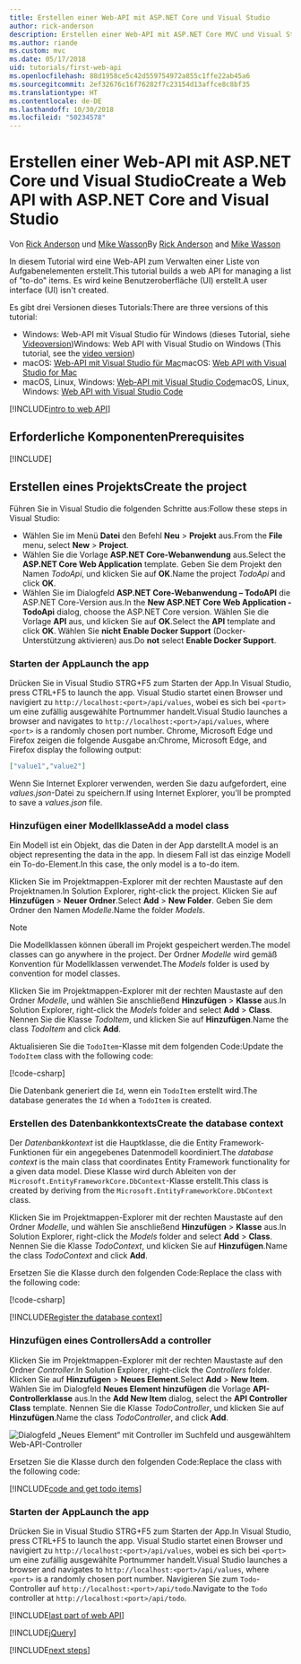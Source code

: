 ```yaml
---
title: Erstellen einer Web-API mit ASP.NET Core und Visual Studio
author: rick-anderson
description: Erstellen einer Web-API mit ASP.NET Core MVC und Visual Studio für Windows
ms.author: riande
ms.custom: mvc
ms.date: 05/17/2018
uid: tutorials/first-web-api
ms.openlocfilehash: 88d1958ce5c42d559754972a855c1ffe22ab45a6
ms.sourcegitcommit: 2ef32676c16f76282f7c23154d13affce8c8bf35
ms.translationtype: HT
ms.contentlocale: de-DE
ms.lasthandoff: 10/30/2018
ms.locfileid: "50234578"
---
```

# <a name="create-a-web-api-with-aspnet-core-and-visual-studio"></a><span data-ttu-id="f3d8a-103">Erstellen einer Web-API mit ASP.NET Core und Visual Studio</span><span class="sxs-lookup"><span data-stu-id="f3d8a-103">Create a Web API with ASP.NET Core and Visual Studio</span></span>

<span data-ttu-id="f3d8a-104">Von [Rick Anderson](https://twitter.com/RickAndMSFT) und [Mike Wasson](https://github.com/mikewasson)</span><span class="sxs-lookup"><span data-stu-id="f3d8a-104">By [Rick Anderson](https://twitter.com/RickAndMSFT) and [Mike Wasson](https://github.com/mikewasson)</span></span>

<span data-ttu-id="f3d8a-105">In diesem Tutorial wird eine Web-API zum Verwalten einer Liste von Aufgabenelementen erstellt.</span><span class="sxs-lookup"><span data-stu-id="f3d8a-105">This tutorial builds a web API for managing a list of "to-do" items.</span></span> <span data-ttu-id="f3d8a-106">Es wird keine Benutzeroberfläche (UI) erstellt.</span><span class="sxs-lookup"><span data-stu-id="f3d8a-106">A user interface (UI) isn't created.</span></span>

<span data-ttu-id="f3d8a-107">Es gibt drei Versionen dieses Tutorials:</span><span class="sxs-lookup"><span data-stu-id="f3d8a-107">There are three versions of this tutorial:</span></span>

* <span data-ttu-id="f3d8a-108">Windows: Web-API mit Visual Studio für Windows (dieses Tutorial, siehe [Videoversion](https://www.youtube.com/watch?v=TTkhEyGBfAk))</span><span class="sxs-lookup"><span data-stu-id="f3d8a-108">Windows: Web API with Visual Studio on Windows (This tutorial, see the [video version](https://www.youtube.com/watch?v=TTkhEyGBfAk))</span></span>
* <span data-ttu-id="f3d8a-109">macOS: [Web-API mit Visual Studio für Mac](xref:tutorials/first-web-api-mac)</span><span class="sxs-lookup"><span data-stu-id="f3d8a-109">macOS: [Web API with Visual Studio for Mac](xref:tutorials/first-web-api-mac)</span></span>
* <span data-ttu-id="f3d8a-110">macOS, Linux, Windows: [Web-API mit Visual Studio Code](xref:tutorials/web-api-vsc)</span><span class="sxs-lookup"><span data-stu-id="f3d8a-110">macOS, Linux, Windows: [Web API with Visual Studio Code](xref:tutorials/web-api-vsc)</span></span>

<!-- WARNING: The code AND images in this doc are used by uid: tutorials/web-api-vsc, tutorials/first-web-api-mac and tutorials/first-web-api. If you change any code/images in this tutorial, update uid: tutorials/web-api-vsc -->

[!INCLUDE[intro to web API](../includes/webApi/intro.md)]

## <a name="prerequisites"></a><span data-ttu-id="f3d8a-111">Erforderliche Komponenten</span><span class="sxs-lookup"><span data-stu-id="f3d8a-111">Prerequisites</span></span>

[!INCLUDE[](~/includes/net-core-prereqs-windows.md)]

## <a name="create-the-project"></a><span data-ttu-id="f3d8a-112">Erstellen eines Projekts</span><span class="sxs-lookup"><span data-stu-id="f3d8a-112">Create the project</span></span>

<span data-ttu-id="f3d8a-113">Führen Sie in Visual Studio die folgenden Schritte aus:</span><span class="sxs-lookup"><span data-stu-id="f3d8a-113">Follow these steps in Visual Studio:</span></span>

* <span data-ttu-id="f3d8a-114">Wählen Sie im Menü **Datei** den Befehl **Neu** > **Projekt** aus.</span><span class="sxs-lookup"><span data-stu-id="f3d8a-114">From the **File** menu, select **New** > **Project**.</span></span>
* <span data-ttu-id="f3d8a-115">Wählen Sie die Vorlage **ASP.NET Core-Webanwendung** aus.</span><span class="sxs-lookup"><span data-stu-id="f3d8a-115">Select the **ASP.NET Core Web Application** template.</span></span> <span data-ttu-id="f3d8a-116">Geben Sie dem Projekt den Namen *TodoApi*, und klicken Sie auf **OK**.</span><span class="sxs-lookup"><span data-stu-id="f3d8a-116">Name the project *TodoApi* and click **OK**.</span></span>
* <span data-ttu-id="f3d8a-117">Wählen Sie im Dialogfeld **ASP.NET Core-Webanwendung – TodoAPI** die ASP.NET Core-Version aus.</span><span class="sxs-lookup"><span data-stu-id="f3d8a-117">In the **New ASP.NET Core Web Application - TodoApi** dialog, choose the ASP.NET Core version.</span></span> <span data-ttu-id="f3d8a-118">Wählen Sie die Vorlage **API** aus, und klicken Sie auf **OK**.</span><span class="sxs-lookup"><span data-stu-id="f3d8a-118">Select the **API** template and click **OK**.</span></span> <span data-ttu-id="f3d8a-119">Wählen Sie **nicht** **Enable Docker Support** (Docker-Unterstützung aktivieren) aus.</span><span class="sxs-lookup"><span data-stu-id="f3d8a-119">Do **not** select **Enable Docker Support**.</span></span>

### <a name="launch-the-app"></a><span data-ttu-id="f3d8a-120">Starten der App</span><span class="sxs-lookup"><span data-stu-id="f3d8a-120">Launch the app</span></span>

<span data-ttu-id="f3d8a-121">Drücken Sie in Visual Studio STRG+F5 zum Starten der App.</span><span class="sxs-lookup"><span data-stu-id="f3d8a-121">In Visual Studio, press CTRL+F5 to launch the app.</span></span> <span data-ttu-id="f3d8a-122">Visual Studio startet einen Browser und navigiert zu `http://localhost:<port>/api/values`, wobei es sich bei `<port>` um eine zufällig ausgewählte Portnummer handelt.</span><span class="sxs-lookup"><span data-stu-id="f3d8a-122">Visual Studio launches a browser and navigates to `http://localhost:<port>/api/values`, where `<port>` is a randomly chosen port number.</span></span> <span data-ttu-id="f3d8a-123">Chrome, Microsoft Edge und Firefox zeigen die folgende Ausgabe an:</span><span class="sxs-lookup"><span data-stu-id="f3d8a-123">Chrome, Microsoft Edge, and Firefox display the following output:</span></span>

```json
["value1","value2"]
```

<span data-ttu-id="f3d8a-124">Wenn Sie Internet Explorer verwenden, werden Sie dazu aufgefordert, eine *values.json*-Datei zu speichern.</span><span class="sxs-lookup"><span data-stu-id="f3d8a-124">If using Internet Explorer, you'll be prompted to save a *values.json* file.</span></span>

### <a name="add-a-model-class"></a><span data-ttu-id="f3d8a-125">Hinzufügen einer Modellklasse</span><span class="sxs-lookup"><span data-stu-id="f3d8a-125">Add a model class</span></span>

<span data-ttu-id="f3d8a-126">Ein Modell ist ein Objekt, das die Daten in der App darstellt.</span><span class="sxs-lookup"><span data-stu-id="f3d8a-126">A model is an object representing the data in the app.</span></span> <span data-ttu-id="f3d8a-127">In diesem Fall ist das einzige Modell ein To-do-Element.</span><span class="sxs-lookup"><span data-stu-id="f3d8a-127">In this case, the only model is a to-do item.</span></span>

<span data-ttu-id="f3d8a-128">Klicken Sie im Projektmappen-Explorer mit der rechten Maustaste auf den Projektnamen.</span><span class="sxs-lookup"><span data-stu-id="f3d8a-128">In Solution Explorer, right-click the project.</span></span> <span data-ttu-id="f3d8a-129">Klicken Sie auf **Hinzufügen** > **Neuer Ordner**.</span><span class="sxs-lookup"><span data-stu-id="f3d8a-129">Select **Add** > **New Folder**.</span></span> <span data-ttu-id="f3d8a-130">Geben Sie dem Ordner den Namen *Modelle*.</span><span class="sxs-lookup"><span data-stu-id="f3d8a-130">Name the folder *Models*.</span></span>

> [!NOTE]
> <span data-ttu-id="f3d8a-131">Die Modellklassen können überall im Projekt gespeichert werden.</span><span class="sxs-lookup"><span data-stu-id="f3d8a-131">The model classes can go anywhere in the project.</span></span> <span data-ttu-id="f3d8a-132">Der Ordner *Modelle* wird gemäß Konvention für Modellklassen verwendet.</span><span class="sxs-lookup"><span data-stu-id="f3d8a-132">The *Models* folder is used by convention for model classes.</span></span>

<span data-ttu-id="f3d8a-133">Klicken Sie im Projektmappen-Explorer mit der rechten Maustaste auf den Ordner *Modelle*, und wählen Sie anschließend **Hinzufügen** > **Klasse** aus.</span><span class="sxs-lookup"><span data-stu-id="f3d8a-133">In Solution Explorer, right-click the *Models* folder and select **Add** > **Class**.</span></span> <span data-ttu-id="f3d8a-134">Nennen Sie die Klasse *TodoItem*, und klicken Sie auf **Hinzufügen**.</span><span class="sxs-lookup"><span data-stu-id="f3d8a-134">Name the class *TodoItem* and click **Add**.</span></span>

<span data-ttu-id="f3d8a-135">Aktualisieren Sie die `TodoItem`-Klasse mit dem folgenden Code:</span><span class="sxs-lookup"><span data-stu-id="f3d8a-135">Update the `TodoItem` class with the following code:</span></span>

[!code-csharp[](first-web-api/samples/2.0/TodoApi/Models/TodoItem.cs)]

<span data-ttu-id="f3d8a-136">Die Datenbank generiert die `Id`, wenn ein `TodoItem` erstellt wird.</span><span class="sxs-lookup"><span data-stu-id="f3d8a-136">The database generates the `Id` when a `TodoItem` is created.</span></span>

### <a name="create-the-database-context"></a><span data-ttu-id="f3d8a-137">Erstellen des Datenbankkontexts</span><span class="sxs-lookup"><span data-stu-id="f3d8a-137">Create the database context</span></span>

<span data-ttu-id="f3d8a-138">Der *Datenbankkontext* ist die Hauptklasse, die die Entity Framework-Funktionen für ein angegebenes Datenmodell koordiniert.</span><span class="sxs-lookup"><span data-stu-id="f3d8a-138">The *database context* is the main class that coordinates Entity Framework functionality for a given data model.</span></span> <span data-ttu-id="f3d8a-139">Diese Klasse wird durch Ableiten von der `Microsoft.EntityFrameworkCore.DbContext`-Klasse erstellt.</span><span class="sxs-lookup"><span data-stu-id="f3d8a-139">This class is created by deriving from the `Microsoft.EntityFrameworkCore.DbContext` class.</span></span>

<span data-ttu-id="f3d8a-140">Klicken Sie im Projektmappen-Explorer mit der rechten Maustaste auf den Ordner *Modelle*, und wählen Sie anschließend **Hinzufügen** > **Klasse** aus.</span><span class="sxs-lookup"><span data-stu-id="f3d8a-140">In Solution Explorer, right-click the *Models* folder and select **Add** > **Class**.</span></span> <span data-ttu-id="f3d8a-141">Nennen Sie die Klasse *TodoContext*, und klicken Sie auf **Hinzufügen**.</span><span class="sxs-lookup"><span data-stu-id="f3d8a-141">Name the class *TodoContext* and click **Add**.</span></span>

<span data-ttu-id="f3d8a-142">Ersetzen Sie die Klasse durch den folgenden Code:</span><span class="sxs-lookup"><span data-stu-id="f3d8a-142">Replace the class with the following code:</span></span>

[!code-csharp[](first-web-api/samples/2.0/TodoApi/Models/TodoContext.cs)]

[!INCLUDE[Register the database context](../includes/webApi/register_dbContext.md)]

### <a name="add-a-controller"></a><span data-ttu-id="f3d8a-143">Hinzufügen eines Controllers</span><span class="sxs-lookup"><span data-stu-id="f3d8a-143">Add a controller</span></span>

<span data-ttu-id="f3d8a-144">Klicken Sie im Projektmappen-Explorer mit der rechten Maustaste auf den Ordner *Controller*.</span><span class="sxs-lookup"><span data-stu-id="f3d8a-144">In Solution Explorer, right-click the *Controllers* folder.</span></span> <span data-ttu-id="f3d8a-145">Klicken Sie auf **Hinzufügen** > **Neues Element**.</span><span class="sxs-lookup"><span data-stu-id="f3d8a-145">Select **Add** > **New Item**.</span></span> <span data-ttu-id="f3d8a-146">Wählen Sie im Dialogfeld **Neues Element hinzufügen** die Vorlage **API-Controllerklasse** aus.</span><span class="sxs-lookup"><span data-stu-id="f3d8a-146">In the **Add New Item** dialog, select the **API Controller Class** template.</span></span> <span data-ttu-id="f3d8a-147">Nennen Sie die Klasse *TodoController*, und klicken Sie auf **Hinzufügen**.</span><span class="sxs-lookup"><span data-stu-id="f3d8a-147">Name the class *TodoController*, and click **Add**.</span></span>

![Dialogfeld „Neues Element“ mit Controller im Suchfeld und ausgewähltem Web-API-Controller](first-web-api/_static/new_controller.png)

<span data-ttu-id="f3d8a-149">Ersetzen Sie die Klasse durch den folgenden Code:</span><span class="sxs-lookup"><span data-stu-id="f3d8a-149">Replace the class with the following code:</span></span>

[!INCLUDE[code and get todo items](../includes/webApi/getTodoItems.md)]

### <a name="launch-the-app"></a><span data-ttu-id="f3d8a-150">Starten der App</span><span class="sxs-lookup"><span data-stu-id="f3d8a-150">Launch the app</span></span>

<span data-ttu-id="f3d8a-151">Drücken Sie in Visual Studio STRG+F5 zum Starten der App.</span><span class="sxs-lookup"><span data-stu-id="f3d8a-151">In Visual Studio, press CTRL+F5 to launch the app.</span></span> <span data-ttu-id="f3d8a-152">Visual Studio startet einen Browser und navigiert zu `http://localhost:<port>/api/values`, wobei es sich bei `<port>` um eine zufällig ausgewählte Portnummer handelt.</span><span class="sxs-lookup"><span data-stu-id="f3d8a-152">Visual Studio launches a browser and navigates to `http://localhost:<port>/api/values`, where `<port>` is a randomly chosen port number.</span></span> <span data-ttu-id="f3d8a-153">Navigieren Sie zum `Todo`-Controller auf `http://localhost:<port>/api/todo`.</span><span class="sxs-lookup"><span data-stu-id="f3d8a-153">Navigate to the `Todo` controller at `http://localhost:<port>/api/todo`.</span></span>

[!INCLUDE[last part of web API](../includes/webApi/end.md)]

[!INCLUDE[jQuery](../includes/webApi/add-jquery.md)]

[!INCLUDE[next steps](../includes/webApi/next.md)]
